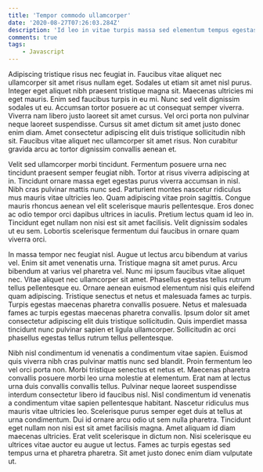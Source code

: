 ```yaml
---
title: 'Tempor commodo ullamcorper'
date: '2020-08-27T07:26:03.284Z'
description: 'Id leo in vitae turpis massa sed elementum tempus egestas. Vitae justo eget magna fermentum iaculis eu non.'
comments: true
tags:
    - Javascript
---
```


Adipiscing tristique risus nec feugiat in. Faucibus vitae aliquet nec ullamcorper sit amet risus nullam eget. Sodales ut etiam sit amet nisl purus. Integer eget aliquet nibh praesent tristique magna sit. Maecenas ultricies mi eget mauris. Enim sed faucibus turpis in eu mi. Nunc sed velit dignissim sodales ut eu. Accumsan tortor posuere ac ut consequat semper viverra. Viverra nam libero justo laoreet sit amet cursus. Vel orci porta non pulvinar neque laoreet suspendisse. Cursus sit amet dictum sit amet justo donec enim diam. Amet consectetur adipiscing elit duis tristique sollicitudin nibh sit. Faucibus vitae aliquet nec ullamcorper sit amet risus. Non curabitur gravida arcu ac tortor dignissim convallis aenean et.

Velit sed ullamcorper morbi tincidunt. Fermentum posuere urna nec tincidunt praesent semper feugiat nibh. Tortor at risus viverra adipiscing at in. Tincidunt ornare massa eget egestas purus viverra accumsan in nisl. Nibh cras pulvinar mattis nunc sed. Parturient montes nascetur ridiculus mus mauris vitae ultricies leo. Quam adipiscing vitae proin sagittis. Congue mauris rhoncus aenean vel elit scelerisque mauris pellentesque. Eros donec ac odio tempor orci dapibus ultrices in iaculis. Pretium lectus quam id leo in. Tincidunt eget nullam non nisi est sit amet facilisis. Velit dignissim sodales ut eu sem. Lobortis scelerisque fermentum dui faucibus in ornare quam viverra orci.

In massa tempor nec feugiat nisl. Augue ut lectus arcu bibendum at varius vel. Enim sit amet venenatis urna. Tristique magna sit amet purus. Arcu bibendum at varius vel pharetra vel. Nunc mi ipsum faucibus vitae aliquet nec. Vitae aliquet nec ullamcorper sit amet. Phasellus egestas tellus rutrum tellus pellentesque eu. Ornare aenean euismod elementum nisi quis eleifend quam adipiscing. Tristique senectus et netus et malesuada fames ac turpis. Turpis egestas maecenas pharetra convallis posuere. Netus et malesuada fames ac turpis egestas maecenas pharetra convallis. Ipsum dolor sit amet consectetur adipiscing elit duis tristique sollicitudin. Quis imperdiet massa tincidunt nunc pulvinar sapien et ligula ullamcorper. Sollicitudin ac orci phasellus egestas tellus rutrum tellus pellentesque.

Nibh nisl condimentum id venenatis a condimentum vitae sapien. Euismod quis viverra nibh cras pulvinar mattis nunc sed blandit. Proin fermentum leo vel orci porta non. Morbi tristique senectus et netus et. Maecenas pharetra convallis posuere morbi leo urna molestie at elementum. Erat nam at lectus urna duis convallis convallis tellus. Pulvinar neque laoreet suspendisse interdum consectetur libero id faucibus nisl. Nisl condimentum id venenatis a condimentum vitae sapien pellentesque habitant. Nascetur ridiculus mus mauris vitae ultricies leo. Scelerisque purus semper eget duis at tellus at urna condimentum. Dui id ornare arcu odio ut sem nulla pharetra. Tincidunt eget nullam non nisi est sit amet facilisis magna. Amet aliquam id diam maecenas ultricies. Erat velit scelerisque in dictum non. Nisi scelerisque eu ultrices vitae auctor eu augue ut lectus. Fames ac turpis egestas sed tempus urna et pharetra pharetra. Sit amet justo donec enim diam vulputate ut.

